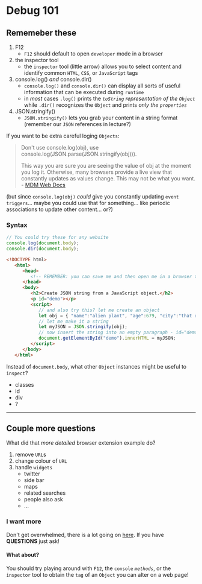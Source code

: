 # Debug 101

## Rememeber these

1. F12
   - `F12` should default to open `developer` mode in a browser
2. the inspector tool
   - the `inspector` tool (little arrow) allows you to select content and identify common `HTML`, `CSS`, or `JavaScript` tags
3. console.log() _and_ console.dir()
   - `console.log()` and `console.dir()` can display all sorts of useful information that can be executed during `runtime`
   - in _most_ cases `.log()` prints the _`toString` representation of the `Object`_ while `.dir()` recognizes the `Object` and prints _only the `properties`_
4. JSON.stringify()
   - `JSON.stringify()` lets you grab your content in a string format (remember our `JSON` references in lecture?)

If you want to be extra careful loging `Objects`:

> Don't use console.log(obj), use console.log(JSON.parse(JSON.stringify(obj))).
>
> This way you are sure you are seeing the value of obj at the moment you log it. Otherwise, many browsers provide a live view that constantly updates as values change. This may not be what you want. - [MDM Web Docs](https://developer.mozilla.org/en-US/docs/Web/API/Console/log#logging_objects)

(but since `console.log(obj)` _could_ give you constantly updating `event triggers`... maybe you could use that for something... like periodic associations to update other content... or?)

### Syntax

 ```JavaScript
 // You could try these for any website
 console.log(document.body);
 console.dir(document.body);
 ```

```HTML
<!DOCTYPE html>
   <html>
      <head>
         <!-- REMEMBER: you can save me and then open me in a browser to interact with me -->
      </head>
      <body>
         <h2>Create JSON string from a JavaScript object.</h2>
         <p id="demo"></p>
         <script>
            // and also try this? let me create an object
            let obj = { "name":"alien plant", "age":679, "city":"that red mountain on Mars"};
            // let me make it a string
            let myJSON = JSON.stringify(obj);
            // now insert the string into an empty paragraph - id="demo"
            document.getElementById("demo").innerHTML = myJSON;
         </script>
      </body>
   </html>
```

Instead of `document.body`, what other `Object` instances might be useful to `inspect`?

- classes
- id
- div
- ?

---

## Couple more questions

What did that _more detailed_ browser extension example do?

1. remove `URL`s
2. change colour of `URL`
3. handle `widgets`
   - twitter
   - side bar
   - maps
   - related searches
   - people also ask
   - ...

### I want more

Don't get overwhelmed, there is a lot going on [here](https://github.com/EECSB/Google-Search-Customizer). If you have **QUESTIONS** just ask!

#### What about?

You should try playing around with `F12`, the `console` _`methods`_, or the `inspector` tool to obtain the `tag` of an `Object` you can alter on a web page!
